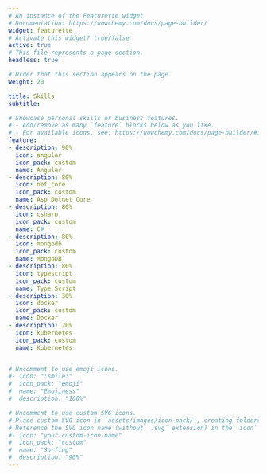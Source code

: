 ```yaml
---
# An instance of the Featurette widget.
# Documentation: https://wowchemy.com/docs/page-builder/
widget: featurette
# Activate this widget? true/false
active: true
# This file represents a page section.
headless: true

# Order that this section appears on the page.
weight: 20

title: Skills
subtitle:

# Showcase personal skills or business features.
# - Add/remove as many `feature` blocks below as you like.
# - For available icons, see: https://wowchemy.com/docs/page-builder/#icons
feature:
- description: 90%
  icon: angular
  icon_pack: custom
  name: Angular
- description: 80%
  icon: net_core
  icon_pack: custom
  name: Asp Dotnet Core
- description: 80%
  icon: csharp
  icon_pack: custom
  name: C#
- description: 80%
  icon: mongodb
  icon_pack: custom
  name: MongoDB
- description: 80%
  icon: typescript
  icon_pack: custom
  name: Type Script
- description: 30%
  icon: docker
  icon_pack: custom
  name: Docker
- description: 20%
  icon: kubernetes 
  icon_pack: custom
  name: Kubernetes


# Uncomment to use emoji icons.
#- icon: ":smile:"
#  icon_pack: "emoji"
#  name: "Emojiness"
#  description: "100%"  

# Uncomment to use custom SVG icons.
# Place custom SVG icon in `assets/images/icon-pack/`, creating folders if necessary.
# Reference the SVG icon name (without `.svg` extension) in the `icon` field.
#- icon: "your-custom-icon-name"
#  icon_pack: "custom"
#  name: "Surfing"
#  description: "90%"
---
```

